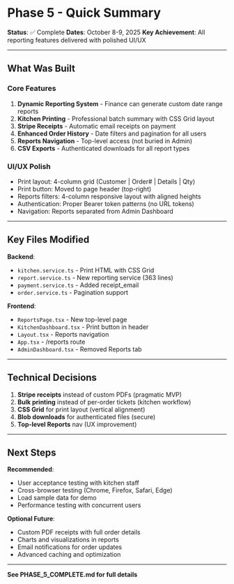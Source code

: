 # Phase 5 - Quick Summary

**Status**: ✅ Complete
**Dates**: October 8-9, 2025
**Key Achievement**: All reporting features delivered with polished UI/UX

---

## What Was Built

### Core Features
1. **Dynamic Reporting System** - Finance can generate custom date range reports
2. **Kitchen Printing** - Professional batch summary with CSS Grid layout
3. **Stripe Receipts** - Automatic email receipts on payment
4. **Enhanced Order History** - Date filters and pagination for all users
5. **Reports Navigation** - Top-level access (not buried in Admin)
6. **CSV Exports** - Authenticated downloads for all report types

### UI/UX Polish
- Print layout: 4-column grid (Customer | Order# | Details | Qty)
- Print button: Moved to page header (top-right)
- Reports filters: 4-column responsive layout with aligned heights
- Authentication: Proper Bearer token patterns (no URL tokens)
- Navigation: Reports separated from Admin Dashboard

---

## Key Files Modified

**Backend**:
- `kitchen.service.ts` - Print HTML with CSS Grid
- `report.service.ts` - New reporting service (363 lines)
- `payment.service.ts` - Added receipt_email
- `order.service.ts` - Pagination support

**Frontend**:
- `ReportsPage.tsx` - New top-level page
- `KitchenDashboard.tsx` - Print button in header
- `Layout.tsx` - Reports navigation
- `App.tsx` - /reports route
- `AdminDashboard.tsx` - Removed Reports tab

---

## Technical Decisions

1. **Stripe receipts** instead of custom PDFs (pragmatic MVP)
2. **Bulk printing** instead of per-order tickets (kitchen workflow)
3. **CSS Grid** for print layout (vertical alignment)
4. **Blob downloads** for authenticated files (secure)
5. **Top-level Reports** nav (UX improvement)

---

## Next Steps

**Recommended**:
- User acceptance testing with kitchen staff
- Cross-browser testing (Chrome, Firefox, Safari, Edge)
- Load sample data for demo
- Performance testing with concurrent users

**Optional Future**:
- Custom PDF receipts with full order details
- Charts and visualizations in reports
- Email notifications for order updates
- Advanced caching and optimization

---

**See PHASE_5_COMPLETE.md for full details**
